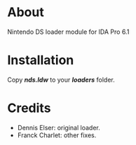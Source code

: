 # About
Nintendo DS loader module for IDA Pro 6.1

# Installation
Copy ***nds.ldw*** to your ***loaders*** folder.

# Credits
- Dennis Elser: original loader.
- Franck Charlet: other fixes.
